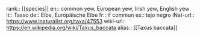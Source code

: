 

rank:: [[species]]
en:: common yew, European yew, Irish yew, English yew
it:: Tasso
de:: Eibe, Europäische Eibe
fr:: if commun
es:: tejo negro
iNat-url:: https://www.inaturalist.org/taxa/47553
wiki-url:: https://en.wikipedia.org/wiki/Taxus_baccata
alias:: [[Taxus baccata]]